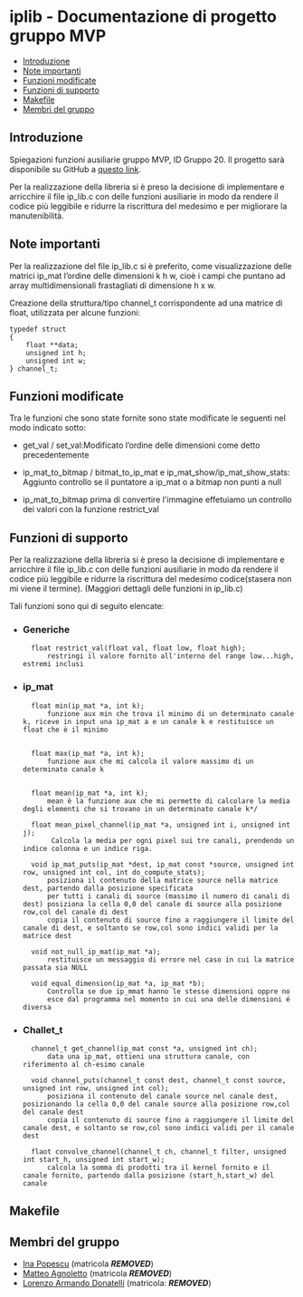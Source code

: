 # iplib - Documentazione di progetto gruppo MVP 

  - [Introduzione](#introduzione)
  - [Note importanti](#note-importanti)
  - [Funzioni modificate](#funzioni-modificate)
  - [Funzioni di supporto](#funzioni-di-supporto)
  - [Makefile](#makefile)
  - [Membri del gruppo](#membri-del-gruppo)

## Introduzione
Spiegazioni funzioni ausiliarie gruppo MVP, ID Gruppo 20. Il progetto sarà disponibile su GitHub a [questo link](https://github.com/EPMatt/c-2020).

Per la realizzazione della libreria si è preso la decisione di implementare e arricchire il file ip_lib.c con delle funzioni ausiliarie in modo da rendere il codice più leggibile e ridurre la riscrittura del medesimo e per migliorare la manutenibilità.

## Note importanti
Per la realizzazione del file ip_lib.c si è preferito, come visualizzazione delle matrici ip_mat l’ordine delle dimensioni k h w, cioè i campi che puntano ad array  multidimensionali frastagliati di dimensione h x w.

Creazione della struttura/tipo channel_t corrispondente ad una matrice di float, utilizzata per alcune funzioni:

	typedef struct
	{
		float **data;
		unsigned int h;
		unsigned int w;
	} channel_t;

## Funzioni modificate
Tra le funzioni che sono state fornite sono state modificate le seguenti nel modo indicato sotto: 

- get_val / set_val:Modificato l’ordine delle dimensioni come detto precedentemente
- ip_mat_to_bitmap / bitmat_to_ip_mat e ip_mat_show/ip_mat_show_stats:  Aggiunto controllo se il puntatore a ip_mat o a bitmap non punti a null

- ip_mat_to_bitmap
	prima di convertire l'immagine effetuiamo un controllo dei valori con la funzione restrict_val


## Funzioni di supporto
Per la realizzazione della libreria si è preso la decisione di implementare e arricchire il file ip_lib.c con delle funzioni ausiliarie in modo da rendere il codice più leggibile e ridurre la riscrittura del medesimo codice(stasera non mi viene il termine).
(Maggiori dettagli delle funzioni in ip_lib.c)

Tali funzioni sono qui di seguito elencate:

- ### Generiche 
		float restrict_val(float val, float low, float high);
			restringi il valore fornito all'interno del range low...high, estremi inclusi 
		

- ### ip_mat
                                                                                                                
		float min(ip_mat *a, int k);
			funzione aux min che trova il minimo di un determinato canale k, riceve in input una ip_mat a e un canale k e restituisce un float che è il minimo


		float max(ip_mat *a, int k);
			funzione aux che mi calcola il valore massimo di un determinato canale k


		float mean(ip_mat *a, int k);
			mean è la funzione aux che mi permette di calcolare la media degli elementi che si trovano in un determinato canale k*/

		float mean_pixel_channel(ip_mat *a, unsigned int i, unsigned int j);
			 Calcola la media per ogni pixel sui tre canali, prendendo un indice colonna e un indice riga.
		
		void ip_mat_puts(ip_mat *dest, ip_mat const *source, unsigned int row, unsigned int col, int do_compute_stats);
			posiziona il contenuto della matrice source nella matrice dest, partendo dalla posizione specificata
 			per tutti i canali di source (massimo il numero di canali di dest) posiziona la cella 0,0 del canale di source alla posizione row,col del canale di dest
 			copia il contenuto di source fino a raggiungere il limite del canale di dest, e soltanto se row,col sono indici validi per la matrice dest

		void not_null_ip_mat(ip_mat *a);
			restituisce un messaggio di errore nel caso in cui la matrice passata sia NULL

		void equal_dimension(ip_mat *a, ip_mat *b);
			Controlla se due ip_mmat hanno le stesse dimensioni oppre no
			esce dal programma nel momento in cui una delle dimensioni é diversa


			 
- ### Challet_t 
		channel_t get_channel(ip_mat const *a, unsigned int ch);
			data una ip_mat, ottieni una struttura canale, con riferimento al ch-esimo canale

		void channel_puts(channel_t const dest, channel_t const source, unsigned int row, unsigned int col);
			posiziona il contenuto del canale source nel canale dest, posizionando la cella 0,0 del canale source alla posizione row,col del canale dest
			copia il contenuto di source fino a raggiungere il limite del canale dest, e soltanto se row,col sono indici validi per il canale dest
			
		flaot convolve_channel(channel_t ch, channel_t filter, unsigned int start_h, unsigned int start_w);
			calcola la somma di prodotti tra il kernel fornito e il canale fornito, partendo dalla posizione (start_h,start_w) del canale

## Makefile

## Membri del gruppo

-	[Ina Popescu](https://github.com/Ina-pps) (matricola ***REMOVED***)
-	[Matteo Agnoletto](https://github.com/EPMatt) (matricola ***REMOVED***)
-	[Lorenzo Armando Donatelli](https://github.com/Donnyz) (matricola: ***REMOVED***)
